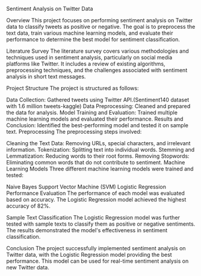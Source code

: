 Sentiment Analysis on Twitter Data

Overview This project focuses on performing sentiment analysis on Twitter data to classify tweets as positive or negative. The goal is to preprocess the text data, train various machine learning models, and evaluate their performance to determine the best model for sentiment classification.

Literature Survey The literature survey covers various methodologies and techniques used in sentiment analysis, particularly on social media platforms like Twitter. It includes a review of existing algorithms, preprocessing techniques, and the challenges associated with sentiment analysis in short text messages.

Project Structure The project is structured as follows:

Data Collection: Gathered tweets using Twitter API.(Sentiment140 dataset with 1.6 million tweets-kaggle) Data Preprocessing: Cleaned and prepared the data for analysis. Model Training and Evaluation: Trained multiple machine learning models and evaluated their performance. Results and Conclusion: Identified the best-performing model and tested it on sample text. Preprocessing The preprocessing steps involved:

Cleaning the Text Data: Removing URLs, special characters, and irrelevant information. Tokenization: Splitting text into individual words. Stemming and Lemmatization: Reducing words to their root forms. Removing Stopwords: Eliminating common words that do not contribute to sentiment. Machine Learning Models Three different machine learning models were trained and tested:

Naive Bayes Support Vector Machine (SVM) Logistic Regression Performance Evaluation The performance of each model was evaluated based on accuracy. The Logistic Regression model achieved the highest accuracy of 82%.

Sample Text Classification The Logistic Regression model was further tested with sample texts to classify them as positive or negative sentiments. The results demonstrated the model's effectiveness in sentiment classification.

Conclusion The project successfully implemented sentiment analysis on Twitter data, with the Logistic Regression model providing the best performance. This model can be used for real-time sentiment analysis on new Twitter data.
